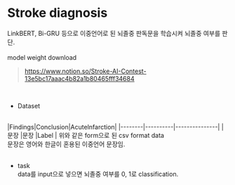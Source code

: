 # Stroke diagnosis
LinkBERT, Bi-GRU 등으로 이중언어로 된 뇌졸중 판독문을 학습시켜 뇌졸중 여부를 판단.   
<br/>
model weight download
> https://www.notion.so/Stroke-AI-Contest-13e5bc17aaac4b82a1b80465fff34684
<br/>

* Dataset<br/>
<br/>
|Findings|Conclusion|Acutelnfarction|
|--------|----------|---------------|
|문장    |문장       |Label          |
위와 같은 form으로 된 csv format data<br/>
문장은 영어와 한글이 혼용된 이중언어 문장임.<br/>
<br/>

* task<br/>
data를 input으로 넣으면 뇌졸중 여부를 0, 1로 classification.
